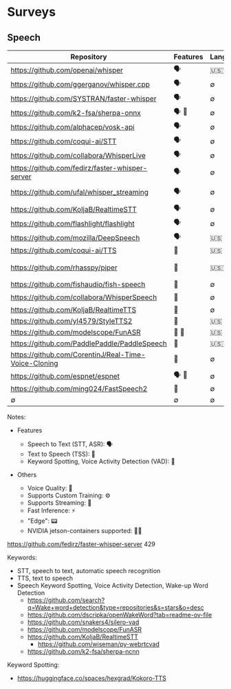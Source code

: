 # Surveys

## Speech

| Repository | Features | Languages | Others | Notes |
|------------|----------|-----------|--------|-------|
| https://github.com/openai/whisper | 🗣️ | 🇺🇸🇻🇳 | 🧓🏻 | 🤔 |
| https://github.com/ggerganov/whisper.cpp | 🗣️ | ∅ | ⚡ | TODO |
| https://github.com/SYSTRAN/faster-whisper | 🗣️ | ∅ | ⚡ | ✅ |
| https://github.com/k2-fsa/sherpa-onnx | 🗣️ 📢 | ∅ | 📟 | TODO |
| https://github.com/alphacep/vosk-api | 🗣️ | ∅ | ∅ | ∅ |
| https://github.com/coqui-ai/STT | 🗣️ | ∅ | ∅ | ∅ |
| https://github.com/collabora/WhisperLive | 🗣️ | ∅ | ⚡ 🔴 | TODO |
| https://github.com/fedirz/faster-whisper-server | 🗣️ | ∅ | ⚡ 🔴 | TODO |
| https://github.com/ufal/whisper_streaming | 🗣️ | ∅ | ⚡ 🔴 | TODO 🤔 |
| https://github.com/KoljaB/RealtimeSTT | 🗣️ | ∅ | 🔴 | TODO |
| https://github.com/flashlight/flashlight | 🗣️ | ∅ | ∅ | ∅ |
| https://github.com/mozilla/DeepSpeech | 🗣️ | 🇺🇸  | 📟 | ∅ |
| https://github.com/coqui-ai/TTS | 📢 | 🇺🇸  | 💯 🔴 | ∅ |
| https://github.com/rhasspy/piper | 📢 | 🇺🇸🇻🇳 | 💯 ⚡ 🔴 🧓🏻 | TODO |
| https://github.com/fishaudio/fish-speech | 📢 | ∅ | ∅ | ∅ |
| https://github.com/collabora/WhisperSpeech | 📢 | ∅ | ⚡ | TODO |
| https://github.com/KoljaB/RealtimeTTS | 📢 | ∅ | 🔴 | TODO |
| https://github.com/yl4579/StyleTTS2 | 📢 | 🇺🇸 | 💯 | ∅ |
| https://github.com/modelscope/FunASR | 📢 🔎 | 🇺🇸  | ∅ | ∅ |
| https://github.com/PaddlePaddle/PaddleSpeech | 📢 | 🇺🇸🇻🇳 | ⚙️ | ∅ |
| https://github.com/CorentinJ/Real-Time-Voice-Cloning | 📢 | ∅ | ∅ | ∅ |
| https://github.com/espnet/espnet | 🗣️ 📢 | ∅ | ∅ | ∅ |
| https://github.com/ming024/FastSpeech2 | 📢 | ∅ | ∅ | ∅ |
| ∅ | ∅ | ∅ | ∅ | ∅ |

Notes:
- Features
  - Speech to Text (STT, ASR): 🗣️
  - Text to Speech (TSS): 📢
  - Keyword Spotting, Voice Activity Detection (VAD): 🔎

- Others
  - Voice Quality: 💯
  - Supports Custom Training: ⚙️
  - Supports Streaming: 🔴
  - Fast Inference: ⚡
  - "Edge": 📟
  - NVIDIA jetson-containers supported: 🧓🏻

https://github.com/fedirz/faster-whisper-server 429

Keywords: 
- STT, speech to text, automatic speech recognition
- TTS, text to speech
- Speech Keyword Spotting, Voice Activity Detection, Wake-up Word Detection
  - https://github.com/search?q=Wake+word+detection&type=repositories&s=stars&o=desc
  - https://github.com/dscripka/openWakeWord?tab=readme-ov-file
  - https://github.com/snakers4/silero-vad
  - https://github.com/modelscope/FunASR
  - https://github.com/KoljaB/RealtimeSTT
    - https://github.com/wiseman/py-webrtcvad
  - https://github.com/k2-fsa/sherpa-ncnn

Keyword Spotting: 
- https://huggingface.co/spaces/hexgrad/Kokoro-TTS